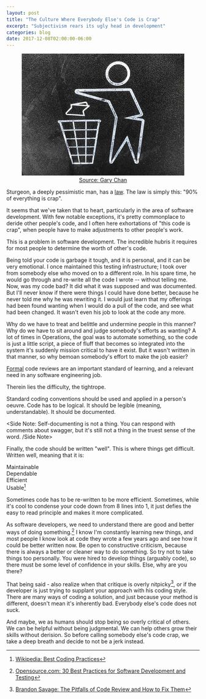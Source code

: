 ```yaml
---
layout: post
title: "The Culture Where Everybody Else's Code is Crap"
excerpt: "Subjectivism rears its ugly head in development"
categories: blog
date: 2017-12-08T02:00:00-06:00
---
```


<center><figure>
<img src="/images/trash.jpg">
<figcaption><a href="https://unsplash.com/photos/YzSZN3qvHeo">Source: Gary Chan</a></figcaption>
</figure></center>

Sturgeon, a deeply pessimistic man, has a <a href="https://en.wikipedia.org/wiki/Sturgeon%27s_law">law</a>.  The law is simply this: "90% of everything is crap".  

It seems that we've taken that to heart, particularly in the area of software development.  With few notable exceptions, it's pretty commonplace to deride other people's code, and I often here exhortations of "this code is crap", when people have to make adjustments to other people's work.

This is a problem in software development.  The incredible hubris it requires for most people to determine the worth of other's code.

Being told your code is garbage it tough, and it is personal, and it can be very emotional.  I once maintained this testing infrastructure; I took over from somebody else who moved on to a different role. In his spare time, he would go through and re-write all the code I wrote -- without telling me.  Now, was my code bad?  It did what it was supposed and was documented.  But I'll never know if there were things I could have done better, because he never told me why he was rewriting it.  I would just learn that my offerings had been found wanting when I would do a pull of the code, and see what had been changed.  It wasn't even his job to look at the code any more.

Why do we have to treat and belittle and undermine people in this manner?  Why do we have to sit around and judge somebody's efforts as wanting?  A lot of times in Operations, the goal was to automate something, so the code is just a little script, a piece of fluff that becomes so integrated into the system it's suddenly mission critical to have it exist.  But it wasn't written in that manner, so why bemoan somebody's effort to make the job easier?

<u>Formal</u> code reviews are an important standard of learning, and a relevant need in any software engineering job.

Therein lies the difficulty, the tightrope.

Standard coding conventions should be used and applied in a person's oeuvre.  Code has to be logical.  It should be legible (meaning, understandable).  It should be documented.

<Side Note: Self-documenting is not a thing.  You can respond with comments about swagger, but it's still not a thing in the truest sense of the word.  /Side Note>

Finally, the code should be written "well".  This is where things get difficult.  Written well, meaning that it is:

 Maintainable <br>
 Dependable <br>
 Efficient <br>
 Usable[^1]

Sometimes code has to be re-written to be more efficient.  Sometimes, while it's cool to condense your code down from 8 lines into 1, it just defies the easy to read principle and makes it more complicated.

As software developers, we need to understand there are good and better ways of doing something.[^2]  I know I'm constantly learning new things, and most people I know look at code they wrote a few years ago and see how it could be better written now.  Be open to constructive criticism, because there is always a better or cleaner way to do something.  So try not to take things too personally.  You were hired to develop things (arguably code), so there must be some level of confidence in your skills. Else, why are you there?

That being said - also realize when that critique is overly nitpicky[^3], or if the developer is just trying to supplant your approach with his coding style. There are many ways of coding a solution, and just because your method is different, doesn't mean it's inherently bad.  Everybody else's code does not suck. 

And maybe, we as humans should stop being so overly critical of others.  We can be helpful without being judgmental.  We can help others grow their skills without derision.  So before calling somebody else's code crap, we take a deep breath and decide to not be a jerk instead.

[^1]: <a href="https://en.wikipedia.org/wiki/Best_coding_practices">Wikipedia: Best Coding Practices</a>
[^2]: <a href="https://opensource.com/article/17/5/30-best-practices-software-development-and-testing">Opensource.com: 30 Best Practices for Software Development and Testing</a>
[^3]: <a href="https://www.brandonsavage.net/the-pitfalls-of-code-review-and-how-to-fix-them/">Brandon Savage: The Pitfalls of Code Review and How to Fix Them</a>